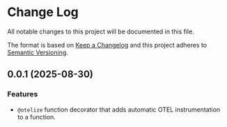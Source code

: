 # Change Log
All notable changes to this project will be documented in this file.

The format is based on [Keep a Changelog](http://keepachangelog.com/)
and this project adheres to [Semantic Versioning](http://semver.org/).

## 0.0.1 (2025-08-30)
### Features
- `@otelize` function decorator that adds automatic OTEL instrumentation to a function.
